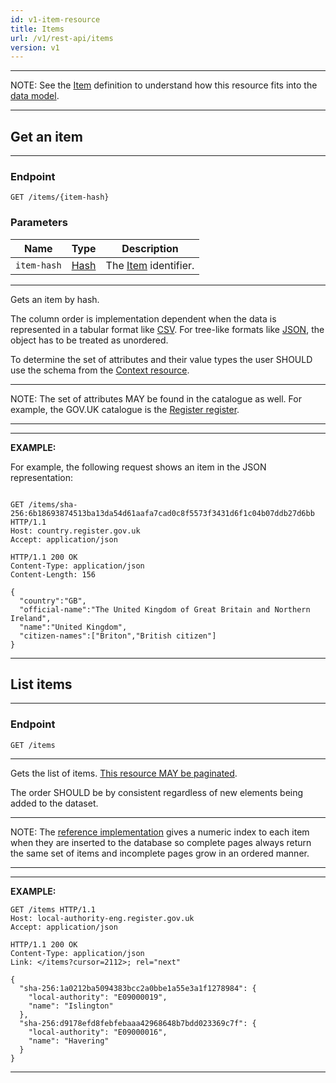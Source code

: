 ```yaml
---
id: v1-item-resource
title: Items
url: /v1/rest-api/items
version: v1
---
```


***
NOTE: See the [Item](/v1/glossary/item) definition to understand how this
resource fits into the [data model](/v1/data-model).
***

## Get an item

***
### Endpoint

```
GET /items/{item-hash}
```

### Parameters

|Name|Type|Description|
|-|-|-|
|`item-hash`|[Hash](/v1/datatypes/hash)| The [Item](/v1/glossary/item) identifier.|
***

Gets an item by hash.

The column order is implementation dependent when the data is represented in a
tabular format like [CSV](/v1/rest-api#csv). For tree-like formats like
[JSON](/v1/rest-api#json), the object has to be treated as unordered.

To determine the set of attributes and their value types the user SHOULD use
the schema from the [Context resource](/v1/rest-api/context).

***
NOTE: The set of attributes MAY be found in the catalogue as well. For example,
the GOV.UK catalogue is the [Register register](https://register.register.gov.uk).
***

***
**EXAMPLE:**

For example, the following request shows an item in the JSON representation:

```http

GET /items/sha-256:6b18693874513ba13da54d61aafa7cad0c8f5573f3431d6f1c04b07ddb27d6bb HTTP/1.1
Host: country.register.gov.uk
Accept: application/json
```

```http
HTTP/1.1 200 OK
Content-Type: application/json
Content-Length: 156

{
  "country":"GB",
  "official-name":"The United Kingdom of Great Britain and Northern Ireland",
  "name":"United Kingdom",
  "citizen-names":["Briton","British citizen"]
}
```
***

## List items

***
### Endpoint

```
GET /items
```
***

Gets the list of items. [This resource MAY be paginated](/v1/rest-api#collection-pagination).

The order SHOULD be by consistent regardless of new elements being added to
the dataset.

***
NOTE: The [reference implementation](/v1/introduction#reference-implementation)
gives a numeric index to each item when they are inserted to the database so
complete pages always return the same set of items and incomplete pages grow
in an ordered manner.
***

***
**EXAMPLE:**

```http
GET /items HTTP/1.1
Host: local-authority-eng.register.gov.uk
Accept: application/json
```

```http
HTTP/1.1 200 OK
Content-Type: application/json
Link: </items?cursor=2112>; rel="next"

{
  "sha-256:1a0212ba5094383bcc2a0bbe1a55e3a1f1278984": {
    "local-authority": "E09000019",
    "name": "Islington"
  },
  "sha-256:d9178efd8febfebaaa42968648b7bdd023369c7f": {
    "local-authority": "E09000016",
    "name": "Havering"
  }
}
```
***
